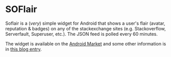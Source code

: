 SOFlair
=======

Soflair is a (*very*) simple widget for Android that shows a user's flair (avatar, reputation & badges) on any of the stackexchange sites (e.g. Stackoverflow, Serverfault, Superuser, etc.). The JSON feed is polled every 60 minutes.

The widget is available on the [Android Market][1] and some other information is in [this blog entry][2].

 [1]: http://market.android.com/search?q=pname:org.ocactus.soflair
 [2]: http://www-jo.se/f.pfleger/soflair
